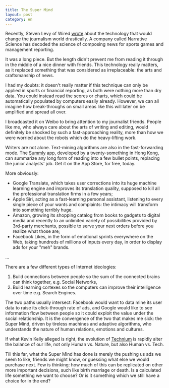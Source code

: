 ```yaml
---
title: The Super Mind
layout: post
category: en
---                                                                     
```


Recently, Steven Levy of Wired [wrote](http://www.wired.com/gadgetlab/2012/04/can-an-algorithm-write-a-better-news-story-than-a-human-reporter/) about the technology that would change the journalism world drastically. A company called Narrative Science has decoded the science of composing news for sports games and management reporting.

It was a long piece. But the length didn't prevent me from reading it through in the middle of a nice dinner with friends. This technology really matters, as it replaced something that was considered as irreplaceable: the arts and craftsmanship of news.

I had my doubts: it doesn't really matter if this technique can only be applied in sports or financial reporting, as both were nothing more than dry data. You could instead read the scores or charts, which could be automatically populated by computers easily already. However, we can all imagine how break-throughs on small areas like this will later on be amplified and spread all over.

I broadcasted it on Weibo to bring attention to my journalist friends. People like me, who always care about the arts of writing and editing, would definitely be shocked by such a fast-approaching reality, more than how we were worried about the robots which do the heavy-lifting work.

Writers are not alone. Text-mining algorithms are also in the fast-forwarding mode. The [Summly](http://www.summly.com/) app, developed by a twenty-something in Hong Kong, can summarize any long form of reading into a few bullet points, replacing the junior analysts' job. Get it on the App Store, for free, today. 

More obviously:

- Google Translate, which takes user corrections into its huge machine learning engine and improves its translation quality, supposed to kill all the professional translation firms in a few years;
- Apple Siri, acting as a fast-learning personal assistant, listening to every single piece of your wants and complaints: the intimacy will transform into something terribly huge. 
- Amazon, growing its shopping catalog from books to gadgets to digital media and recently to an unlimited variety of possibilities provided by 3rd-party merchants, possible to serve your next orders before you realize what those are;
- Facebook Likes, in the form of emotional sprints everywhere on the Web, taking hundreds of millions of inputs every day, in order to display ads for your "meh" brands.

...

There are a few different types of Internet ideologies: 

1. Build connections between people so the sum of the connected brains can think together, e.g. Social Networks, 
2. Build learning cortexes so the computers can improve their intelligence over time e.g. Search Engines.

The two paths usually intersect: Facebook would want to data mine its user data to raise its click-through rate of ads, and Google would like to see information flow between people so it could exploit the value under the social relationship. It is the convergence of the two that makes me sick: the Super Mind, driven by tireless machines and adaptive algorithms, who understands the nature of human relations, emotions and cultures. 

If what Kevin Kelly alleged is right, the evolution of [Technium](http://www.kk.org/thetechnium/) is rapidly alter the balance of our life, not only Human vs. Nature, but also Human vs. Tech.

Till this far, what the Super Mind has done is merely the pushing us ads we seem to like, friends we might know, or guessing what else we would purchase next. Few is thinking: how much of this can be replicated on other more important decisions, such like birth  marriage or death. Is a calculated life something we want to choose? Or is it something which we still have a choice for in the end?